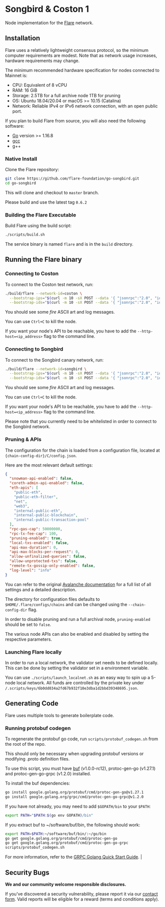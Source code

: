# Songbird & Coston 1

Node implementation for the [Flare](https://flare.network) network.

## Installation

Flare uses a relatively lightweight consensus protocol, so the minimum computer requirements are modest.
Note that as network usage increases, hardware requirements may change.

The minimum recommended hardware specification for nodes connected to Mainnet is:

- CPU: Equivalent of 8 vCPU
- RAM: 16 GiB
- Storage: 2.5TB for a full archive node 1TB for pruning
- OS: Ubuntu 18.04/20.04 or macOS >= 10.15 (Catalina)
- Network: Reliable IPv4 or IPv6 network connection, with an open public port.

If you plan to build Flare from source, you will also need the following software:

- [Go](https://golang.org/doc/install) version >= 1.16.8
- [gcc](https://gcc.gnu.org/)
- g++

### Native Install

Clone the Flare repository:

```sh
git clone https://github.com/flare-foundation/go-songbird.git
cd go-songbird
```

This will clone and checkout to `master` branch. 

Please build and use the latest tag `0.6.2`

### Building the Flare Executable

Build Flare using the build script:

```sh
./scripts/build.sh
```

The service binary is named `flare` and is in the `build` directory.


## Running the Flare binary

### Connecting to Coston

To connect to the Coston test network, run:

```sh
./build/flare --network-id=coston \
  --bootstrap-ips="$(curl -m 10 -sX POST --data '{ "jsonrpc":"2.0", "id":1, "method":"info.getNodeIP" }' -H 'content-type:application/json;' https://coston.flare.network/ext/info | jq -r ".result.ip")" \
  --bootstrap-ids="$(curl -m 10 -sX POST --data '{ "jsonrpc":"2.0", "id":1, "method":"info.getNodeID" }' -H 'content-type:application/json;' https://coston.flare.network/ext/info | jq -r ".result.nodeID")"
```

You should see some _fire_ ASCII art and log messages.

You can use `Ctrl+C` to kill the node.

If you want your node's API to be reachable, you have to add the `--http-host=<ip_address>` flag to the command line.

### Connecting to Songbird

To connect to the Songbird canary network, run:

```sh
./build/flare --network-id=songbird \
  --bootstrap-ips="$(curl -m 10 -sX POST --data '{ "jsonrpc":"2.0", "id":1, "method":"info.getNodeIP" }' -H 'content-type:application/json;' https://songbird.flare.network/ext/info | jq -r ".result.ip")" \
  --bootstrap-ids="$(curl -m 10 -sX POST --data '{ "jsonrpc":"2.0", "id":1, "method":"info.getNodeID" }' -H 'content-type:application/json;' https://songbird.flare.network/ext/info | jq -r ".result.nodeID")"
```

You should see some _fire_ ASCII art and log messages.

You can use `Ctrl+C` to kill the node.

If you want your node's API to be reachable, you have to add the `--http-host=<ip_address>` flag to the command line.

Please note that you currently need to be whitelisted in order to connect to the Songbird network.

### Pruning & APIs

The configuration for the chain is loaded from a configuration file, located at `{chain-config-dir}/C/config.json`.

Here are the most relevant default settings:

```json
{
  "snowman-api-enabled": false,
  "coreth-admin-api-enabled": false,
  "eth-apis": [
    "public-eth",
    "public-eth-filter",
    "net",
    "web3",
    "internal-public-eth",
    "internal-public-blockchain",
    "internal-public-transaction-pool"
  ],
  "rpc-gas-cap": 50000000,
  "rpc-tx-fee-cap": 100,
  "pruning-enabled": true,
  "local-txs-enabled": false,
  "api-max-duration": 0,
  "api-max-blocks-per-request": 0,
  "allow-unfinalized-queries": false,
  "allow-unprotected-txs": false,
  "remote-tx-gossip-only-enabled": false,
  "log-level": "info"
}
```

You can refer to the original [Avalanche documentation](https://docs.avax.network/build/references/avalanchego-config-flags/#c-chain-configs) for a full list of all settings and a detailed description.

The directory for configuration files defaults to `$HOME/.flare/configs/chains` and can be changed using the `--chain-config-dir` flag.

In order to disable pruning and run a full archival node, `pruning-enabled` should be set to `false`.

The various node APIs can also be enabled and disabled by setting the respective parameters.

### Launching Flare locally

In order to run a local network, the validator set needs to be defined locally.
This can be done by setting the validator set in a environment variable.

You can use `./scripts/launch_localnet.sh` as an easy way to spin up a 5-node local network.
All funds are controlled by the private key under `/.scripts/keys/6b0dd034a2fd67b932f10e3dba1d2bbd39348695.json`.

## Generating Code

Flare uses multiple tools to generate boilerplate code.

### Running protobuf codegen

To regenerate the protobuf go code, run `scripts/protobuf_codegen.sh` from the root of the repo.

This should only be necessary when upgrading protobuf versions or modifying .proto definition files.

To use this script, you must have [buf](https://docs.buf.build/installation) (v1.0.0-rc12), protoc-gen-go (v1.27.1) and protoc-gen-go-grpc (v1.2.0) installed.

To install the buf dependencies:

```sh
go install google.golang.org/protobuf/cmd/protoc-gen-go@v1.27.1
go install google.golang.org/grpc/cmd/protoc-gen-go-grpc@v1.2.0
```

If you have not already, you may need to add `$GOPATH/bin` to your `$PATH`:

```sh
export PATH="$PATH:$(go env GOPATH)/bin"
```

If you extract buf to ~/software/buf/bin, the following should work:

```sh
export PATH=$PATH:~/software/buf/bin/:~/go/bin
go get google.golang.org/protobuf/cmd/protoc-gen-go
go get google.golang.org/protobuf/cmd/protoc-gen-go-grpc
scripts/protobuf_codegen.sh
```

For more information, refer to the [GRPC Golang Quick Start Guide](https://grpc.io/docs/languages/go/quickstart/).        |

## Security Bugs

**We and our community welcome responsible disclosures.**

If you've discovered a security vulnerability, please report it via our [contact form](https://flare.network/contact/). Valid reports will be eligible for a reward (terms and conditions apply).
